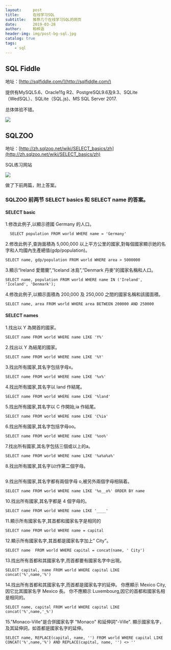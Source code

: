 ```yaml
---
layout:     post
title:      在线学习SQL
subtitle:   推荐几个在线学习SQL的网页
date:       2019-03-28
author:     柏梓涵
header-img: img/post-bg-sql.jpg
catalog: true
tags:
    - sql
---
```


## SQL Fiddle 

地址：[http://sqlfiddle.com/](http://sqlfiddle.com/)

提供有MySQL5.6、Oracle11g R2、PostgreSQL9.6及9.3、SQLite（WedSQL）、SQLite（SQL.js)、MS SQL Server 2017.

总体体验不错。

![](https://proxy.gtimg.cn/tx_tls_gate=download.weiyun.com/note_attachment/122461333137306164622d623537642d343961382d396434382d37376564643733343436626418ecdbc349?cmd=248901&fname=image.png&size=64)

## SQLZOO

地址：[http://zh.sqlzoo.net/wiki/SELECT_basics/zh](http://zh.sqlzoo.net/wiki/SELECT_basics/zh)

SQL练习网站

![](https://proxy.gtimg.cn/tx_tls_gate=download.weiyun.com/note_attachment/122434613439666339322d663963322d343838312d396239342d61313165623964623031636318ecdbc349?cmd=248901&fname=image%281%29.png&size=64)

做了下前两篇，附上答案。

### SQLZOO 前两节 SELECT basics 和 SELECT name 的答案。

#### SELECT basic

1.修改此例子,以顯示德國 Germany 的人口。
```
  SELECT population FROM world WHERE name = 'Germany'
```

2.修改此例子,查詢面積為 5,000,000 以上平方公里的國家,對每個國家顯示她的名字和人均國內生產總值(gdp/population)。
```
SELECT name, gdp/population FROM world WHERE area > 5000000
```

3.顯示“Ireland 愛爾蘭”,“Iceland 冰島”,“Denmark 丹麥”的國家名稱和人口。
```
SELECT name, population FROM world WHERE name IN ('Ireland', 'Iceland', 'Denmark');
```

4.修改此例子,以顯示面積為 200,000 及 250,000 之間的國家名稱和該國面積。
```
SELECT name, area FROM world WHERE area BETWEEN 200000 AND 250000
```

#### SELECT names

1.找出以 Y 為開首的國家。
```
SELECT name FROM world WHERE name LIKE 'Y%'
```

2.找出以 Y 為結尾的國家。
```
SELECT name FROM world WHERE name LIKE '%Y'
```

3.找出所有國家,其名字包括字母x。
```
SELECT name FROM world WHERE name LIKE '%x%'
```

4.找出所有國家,其名字以 land 作結尾。
```
SELECT name FROM world WHERE name LIKE '%land'
```

5.找出所有國家,其名字以 C 作開始,ia 作結尾。
```
SELECT name FROM world WHERE name LIKE 'C%ia'
```

6.找出所有國家,其名字包括字母oo。
```
SELECT name FROM world WHERE name LIKE '%oo%'
```

7.找出所有國家,其名字包括三個或以上的a。
```
SELECT name FROM world WHERE name LIKE '%a%a%a%'
```

8.找出所有國家,其名字以t作第二個字母。
```SELECT name FROM world WHERE name LIKE '_t%' ORDER BY name
```

9.找出所有國家,其名字都有兩個字母 o,被另外兩個字母相隔着。
```
SELECT name FROM world WHERE name LIKE '%o__o%' ORDER BY name
```

10.找出所有國家,其名字都是 4 個字母的。
```
SELECT name FROM world WHERE name LIKE '____'
```

11.顯示所有國家名字,其首都和國家名字是相同的
```
SELECT name FROM world WHERE name = capital
```

12.顯示所有國家名字,其首都是國家名字加上” City”。
```
SELECT name  FROM world WHERE capital = concat(name, ' City')
```

13.找出所有首都和其國家名字,而首都要有國家名字中出現。
```
SELECT capital, name FROM world WHERE capital LIKE concat('%',name,'%')
```

14.找出所有首都和其國家名字,而首都是國家名字的延伸。 你應顯示 Mexico City,因它比其國家名字 Mexico 長。 你不應顯示 Luxembourg,因它的首都和國家名相是相同的。
```
SELECT name, capital FROM world WHERE capital LIKE concat('%',name,'_%')
```

15."Monaco-Ville"是合併國家名字 "Monaco" 和延伸詞"-Ville".
顯示國家名字，及其延伸詞，如首都是國家名字的延伸。
```
SELECT name, REPLACE(capital, name, '') FROM world WHERE capital LIKE CONCAT('%',name,'%') AND REPLACE(capital, name, '') <> ''
```